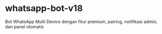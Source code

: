 # whatsapp-bot-v18
Bot WhatsApp Multi Device dengan fitur premium, pairing, notifikasi admin, dan panel otomatis
